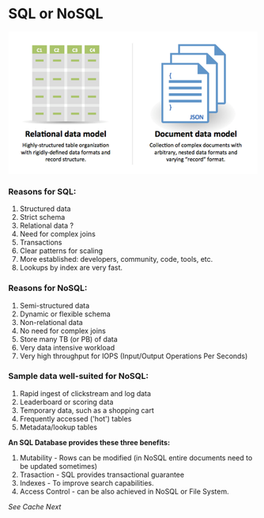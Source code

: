 # SQL or NoSQL


![db8](./db_sql_vs_nosql.png)


### Reasons for SQL: 

1. Structured data 
2. Strict schema 
3. Relational data ?
4. Need for complex joins 
5. Transactions 
6. Clear patterns for scaling 
7. More established: developers, community, code, tools, etc. 
8. Lookups by index are very fast. 


### Reasons for NoSQL: 

1. Semi-structured data 
2. Dynamic or flexible schema 
3. Non-relational data 
4. No need for complex joins 
5. Store many TB (or PB) of data 
6. Very data intensive workload 
7. Very high throughput for IOPS (Input/Output Operations Per Seconds)

### Sample data well-suited for NoSQL: 

1. Rapid ingest of clickstream and log data 
2. Leaderboard or scoring data 
3. Temporary data, such as a shopping cart 
4. Frequently accessed ('hot') tables 
5. Metadata/lookup tables


**An SQL Database provides these three benefits:** 

1. Mutability - Rows can be modified (in NoSQL entire documents need to be updated sometimes)
2. Trasaction - SQL provides transactional guarantee 
3. Indexes - To improve search capabilities. 
4. Access Control - can be also achieved in NoSQL or File System. 

_See Cache Next_